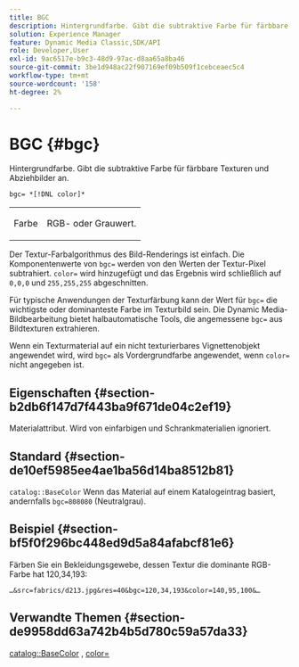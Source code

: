 ```yaml
---
title: BGC
description: Hintergrundfarbe. Gibt die subtraktive Farbe für färbbare Texturen und Abziehbilder an.
solution: Experience Manager
feature: Dynamic Media Classic,SDK/API
role: Developer,User
exl-id: 9ac6517e-b9c3-48d9-97ac-d8aa65a8ba46
source-git-commit: 3be1d948ac22f907169ef09b509f1cebceaec5c4
workflow-type: tm+mt
source-wordcount: '158'
ht-degree: 2%

---
```


# BGC {#bgc}

Hintergrundfarbe. Gibt die subtraktive Farbe für färbbare Texturen und Abziehbilder an.

`bgc= *[!DNL color]*`

<table id="simpletable_131302355CAB4900A7B45FED903A1AAD" class="- topic/simpletable "> 
 <tr class="- topic/strow strow"> 
  <td class="- topic/stentry stentry"> <p><span class="+ topic/keyword sw-d/varname varname"> Farbe</span> </p> </td> 
  <td class="- topic/stentry stentry"> <p>RGB- oder Grauwert. </p></td> 
 </tr> 
</table>

Der Textur-Farbalgorithmus des Bild-Renderings ist einfach. Die Komponentenwerte von `bgc=` werden von den Werten der Textur-Pixel subtrahiert. `color=` wird hinzugefügt und das Ergebnis wird schließlich auf `0,0,0` und `255,255,255` abgeschnitten.

Für typische Anwendungen der Texturfärbung kann der Wert für `bgc=` die wichtigste oder dominanteste Farbe im Texturbild sein. Die Dynamic Media-Bildbearbeitung bietet halbautomatische Tools, die angemessene `bgc=` aus Bildtexturen extrahieren.

Wenn ein Texturmaterial auf ein nicht texturierbares Vignettenobjekt angewendet wird, wird `bgc=` als Vordergrundfarbe angewendet, wenn `color=` nicht angegeben ist.

## Eigenschaften {#section-b2db6f147d7f443ba9f671de04c2ef19}

Materialattribut. Wird von einfarbigen und Schrankmaterialien ignoriert.

## Standard {#section-de10ef5985ee4ae1ba56d14ba8512b81}

`catalog::BaseColor` Wenn das Material auf einem Katalogeintrag basiert, andernfalls `bgc=808080` (Neutralgrau).

## Beispiel {#section-bf5f0f296bc448ed9d5a84afabcf81e6}

Färben Sie ein Bekleidungsgewebe, dessen Textur die dominante RGB-Farbe hat 120,34,193:

`…&src=fabrics/d213.jpg&res=40&bgc=120,34,193&color=140,95,100&…`

## Verwandte Themen {#section-de9958dd63a742b4b5d780c59a57da33}

[catalog::BaseColor](../../../../../ir-api/material-cat/image-rendering-api-ref/c-ir-material-catalog/c-ir-material-data-reference/r-ir-basecolor.md#reference-5f02371b1d8e444ab12d2614d9792de8) , [color=](../../../../../ir-api/http-protocol/image-rendering-api-ref/c-ir-http-protocol-ref/c-ir-http-protocol-command-reference/r-ir-http-color.md#reference-ea3cba9edfe94dbab86d8f123a9ed0aa)
